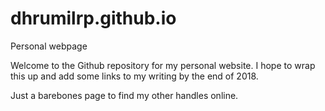 # dhrumilrp.github.io
Personal webpage

Welcome to the Github repository for my personal website. I hope to wrap this up and add some links to my writing by the end of 2018. 

Just a barebones page to find my other handles online. 

